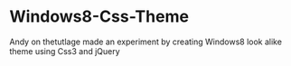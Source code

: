 Windows8-Css-Theme
==================

Andy on thetutlage made an experiment by creating Windows8 look alike theme using Css3 and jQuery 